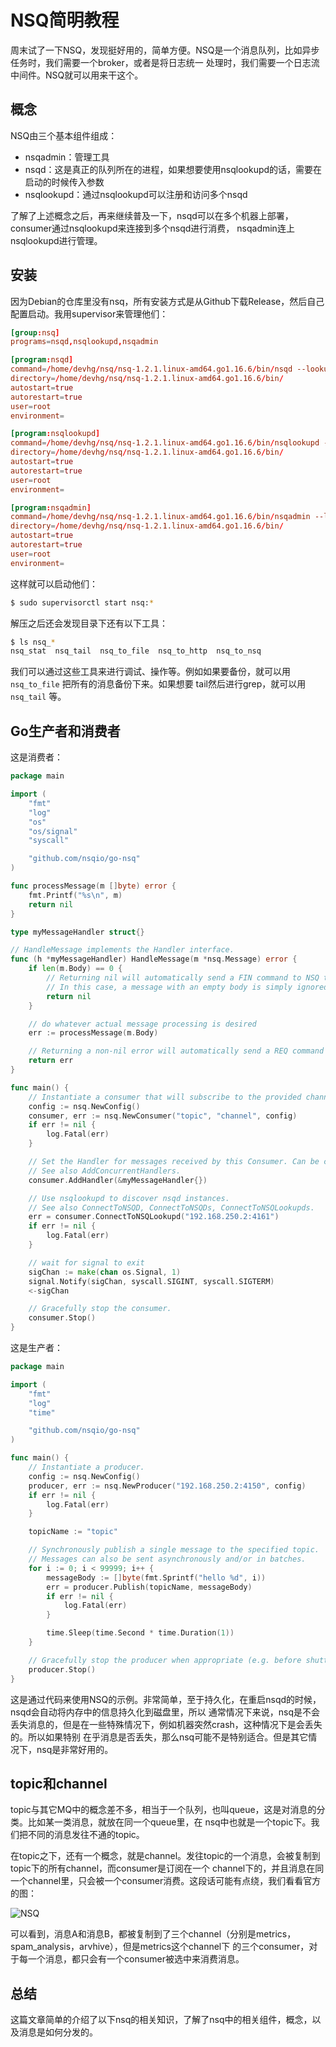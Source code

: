 # NSQ简明教程

周末试了一下NSQ，发现挺好用的，简单方便。NSQ是一个消息队列，比如异步任务时，我们需要一个broker，或者是将日志统一 处理时，我们需要一个日志流中间件。NSQ就可以用来干这个。

## 概念

NSQ由三个基本组件组成：

- nsqadmin：管理工具
- nsqd：这是真正的队列所在的进程，如果想要使用nsqlookupd的话，需要在启动的时候传入参数
- nsqlookupd：通过nsqlookupd可以注册和访问多个nsqd

了解了上述概念之后，再来继续普及一下，nsqd可以在多个机器上部署，consumer通过nsqlookupd来连接到多个nsqd进行消费， nsqadmin连上nsqlookupd进行管理。

## 安装

因为Debian的仓库里没有nsq，所有安装方式是从Github下载Release，然后自己配置启动。我用supervisor来管理他们：

```conf
[group:nsq]
programs=nsqd,nsqlookupd,nsqadmin

[program:nsqd]
command=/home/devhg/nsq/nsq-1.2.1.linux-amd64.go1.16.6/bin/nsqd --lookupd-tcp-address=127.0.0.1:4160 -broadcast-address=172.16.8.2
directory=/home/devhg/nsq/nsq-1.2.1.linux-amd64.go1.16.6/bin/
autostart=true
autorestart=true
user=root
environment=

[program:nsqlookupd]
command=/home/devhg/nsq/nsq-1.2.1.linux-amd64.go1.16.6/bin/nsqlookupd -broadcast-address=172.16.8.2
directory=/home/devhg/nsq/nsq-1.2.1.linux-amd64.go1.16.6/bin/
autostart=true
autorestart=true
user=root
environment=

[program:nsqadmin]
command=/home/devhg/nsq/nsq-1.2.1.linux-amd64.go1.16.6/bin/nsqadmin --lookupd-http-address=127.0.0.1:4161
directory=/home/devhg/nsq/nsq-1.2.1.linux-amd64.go1.16.6/bin/
autostart=true
autorestart=true
user=root
environment=
```

这样就可以启动他们：

```bash
$ sudo supervisorctl start nsq:*
```

解压之后还会发现目录下还有以下工具：

```bash
$ ls nsq_*
nsq_stat  nsq_tail  nsq_to_file  nsq_to_http  nsq_to_nsq
```

我们可以通过这些工具来进行调试、操作等。例如如果要备份，就可以用 `nsq_to_file` 把所有的消息备份下来。如果想要 tail然后进行grep，就可以用 `nsq_tail` 等。

## Go生产者和消费者

这是消费者：

```go
package main

import (
	"fmt"
	"log"
	"os"
	"os/signal"
	"syscall"

	"github.com/nsqio/go-nsq"
)

func processMessage(m []byte) error {
	fmt.Printf("%s\n", m)
	return nil
}

type myMessageHandler struct{}

// HandleMessage implements the Handler interface.
func (h *myMessageHandler) HandleMessage(m *nsq.Message) error {
	if len(m.Body) == 0 {
		// Returning nil will automatically send a FIN command to NSQ to mark the message as processed.
		// In this case, a message with an empty body is simply ignored/discarded.
		return nil
	}

	// do whatever actual message processing is desired
	err := processMessage(m.Body)

	// Returning a non-nil error will automatically send a REQ command to NSQ to re-queue the message.
	return err
}

func main() {
	// Instantiate a consumer that will subscribe to the provided channel.
	config := nsq.NewConfig()
	consumer, err := nsq.NewConsumer("topic", "channel", config)
	if err != nil {
		log.Fatal(err)
	}

	// Set the Handler for messages received by this Consumer. Can be called multiple times.
	// See also AddConcurrentHandlers.
	consumer.AddHandler(&myMessageHandler{})

	// Use nsqlookupd to discover nsqd instances.
	// See also ConnectToNSQD, ConnectToNSQDs, ConnectToNSQLookupds.
	err = consumer.ConnectToNSQLookupd("192.168.250.2:4161")
	if err != nil {
		log.Fatal(err)
	}

	// wait for signal to exit
	sigChan := make(chan os.Signal, 1)
	signal.Notify(sigChan, syscall.SIGINT, syscall.SIGTERM)
	<-sigChan

	// Gracefully stop the consumer.
	consumer.Stop()
}
```

这是生产者：

```go
package main

import (
	"fmt"
	"log"
	"time"

	"github.com/nsqio/go-nsq"
)

func main() {
	// Instantiate a producer.
	config := nsq.NewConfig()
	producer, err := nsq.NewProducer("192.168.250.2:4150", config)
	if err != nil {
		log.Fatal(err)
	}

	topicName := "topic"

	// Synchronously publish a single message to the specified topic.
	// Messages can also be sent asynchronously and/or in batches.
	for i := 0; i < 99999; i++ {
		messageBody := []byte(fmt.Sprintf("hello %d", i))
		err = producer.Publish(topicName, messageBody)
		if err != nil {
			log.Fatal(err)
		}

		time.Sleep(time.Second * time.Duration(1))
	}

	// Gracefully stop the producer when appropriate (e.g. before shutting down the service)
	producer.Stop()
}
```

这是通过代码来使用NSQ的示例。非常简单，至于持久化，在重启nsqd的时候，nsqd会自动将内存中的信息持久化到磁盘里，所以 通常情况下来说，nsq是不会丢失消息的，但是在一些特殊情况下，例如机器突然crash，这种情况下是会丢失的。所以如果特别 在乎消息是否丢失，那么nsq可能不是特别适合。但是其它情况下，nsq是非常好用的。

## topic和channel

topic与其它MQ中的概念差不多，相当于一个队列，也叫queue，这是对消息的分类。比如某一类消息，就放在同一个queue里，在 nsq中也就是一个topic下。我们把不同的消息发往不通的topic。

在topic之下，还有一个概念，就是channel。发往topic的一个消息，会被复制到topic下的所有channel，而consumer是订阅在一个 channel下的，并且消息在同一个channel里，只会被一个consumer消费。这段话可能有点绕，我们看看官方的图：

![NSQ](https://f.cloud.github.com/assets/187441/1700696/f1434dc8-6029-11e3-8a66-18ca4ea10aca.gif)

可以看到，消息A和消息B，都被复制到了三个channel（分别是metrics，spam_analysis，arvhive），但是metrics这个channel下 的三个consumer，对于每一个消息，都只会有一个consumer被选中来消费消息。

## 总结

这篇文章简单的介绍了以下nsq的相关知识，了解了nsq中的相关组件，概念，以及消息是如何分发的。